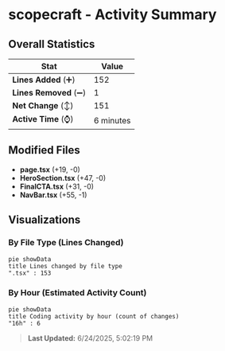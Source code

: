 # scopecraft - Activity Summary 

## Overall Statistics

| Stat                   | Value                                                             |
| ---------------------- | ----------------------------------------------------------------- |
| **Lines Added** (➕)   | 152                                          |
| **Lines Removed** (➖) | 1                                        |
| **Net Change** (↕)    | 151                |
| **Active Time** (⌚)   | 6 minutes |


## Modified Files
- **page.tsx** (+19, -0)
- **HeroSection.tsx** (+47, -0)
- **FinalCTA.tsx** (+31, -0)
- **NavBar.tsx** (+55, -1)

## Visualizations

### By File Type (Lines Changed)

```mermaid
pie showData
title Lines changed by file type
".tsx" : 153
```

### By Hour (Estimated Activity Count)

```mermaid
pie showData
title Coding activity by hour (count of changes)
"16h" : 6
```


> **Last Updated:** 6/24/2025, 5:02:19 PM